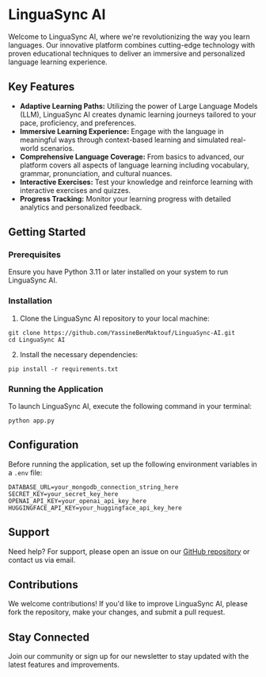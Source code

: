 # LinguaSync AI

Welcome to LinguaSync AI, where we're revolutionizing the way you learn languages. Our innovative platform combines cutting-edge technology with proven educational techniques to deliver an immersive and personalized language learning experience.

## Key Features

- **Adaptive Learning Paths:** Utilizing the power of Large Language Models (LLM), LinguaSync AI creates dynamic learning journeys tailored to your pace, proficiency, and preferences.
- **Immersive Learning Experience:** Engage with the language in meaningful ways through context-based learning and simulated real-world scenarios.
- **Comprehensive Language Coverage:** From basics to advanced, our platform covers all aspects of language learning including vocabulary, grammar, pronunciation, and cultural nuances.
- **Interactive Exercises:** Test your knowledge and reinforce learning with interactive exercises and quizzes.
- **Progress Tracking:** Monitor your learning progress with detailed analytics and personalized feedback.

## Getting Started

### Prerequisites

Ensure you have Python 3.11 or later installed on your system to run LinguaSync AI.

### Installation

1. Clone the LinguaSync AI repository to your local machine:
```shell
git clone https://github.com/YassineBenMaktouf/LinguaSync-AI.git
cd LinguaSync AI
```

2. Install the necessary dependencies:
```shell
pip install -r requirements.txt
```

### Running the Application

To launch LinguaSync AI, execute the following command in your terminal:
```shell
python app.py
```

## Configuration

Before running the application, set up the following environment variables in a `.env` file:
```shell
DATABASE_URL=your_mongodb_connection_string_here
SECRET_KEY=your_secret_key_here
OPENAI_API_KEY=your_openai_api_key_here
HUGGINGFACE_API_KEY=your_huggingface_api_key_here
```

## Support

Need help? For support, please open an issue on our [GitHub repository](https://github.com/YassineBenMaktouf/LinguaSync-AI/issues) or contact us via email.

## Contributions

We welcome contributions! If you'd like to improve LinguaSync AI, please fork the repository, make your changes, and submit a pull request.

## Stay Connected

Join our community or sign up for our newsletter to stay updated with the latest features and improvements.

